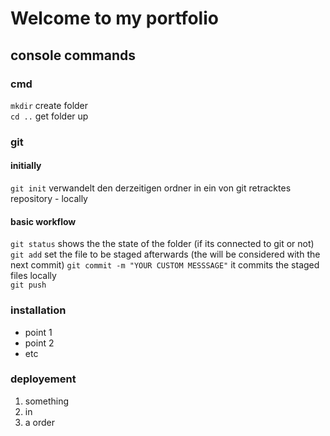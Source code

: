 # Welcome to my portfolio

## console commands

### cmd 
`mkdir` create folder  
`cd ..` get folder up

### git
#### initially
`git init` verwandelt den derzeitigen ordner in ein von git retracktes repository - locally
#### basic workflow
`git status` shows the the state of the folder (if its connected to git or not)  
`git add` set the file to be staged afterwards (the will be considered with the next commit) 
`git commit -m "YOUR CUSTOM MESSSAGE"` it commits the staged files locally  
`git push`   


### installation
- point 1
- point 2
- etc

### deployement
1. something
2. in 
3. a order